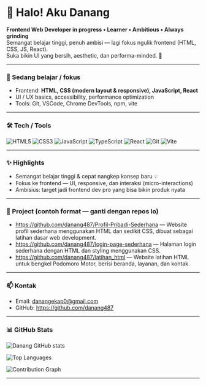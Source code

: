 <!--
  GitHub Profile README
  → Replace YOUR_GITHUB_USERNAME and YOUR_EMAIL_HERE
  → Save as README.md in a repo named exactly: YOUR_GITHUB_USERNAME
-->

# 👋 Halo! Aku Danang
**Frontend Web Developer in progress • Learner • Ambitious • Always grinding**  
Semangat belajar tinggi, penuh ambisi — lagi fokus ngulik frontend (HTML, CSS, JS, React).  
Suka bikin UI yang bersih, aesthetic, dan performa-minded. 🚀

---

### 🔭 Sedang belajar / fokus
- Frontend: **HTML, CSS (modern layout & responsive), JavaScript, React**  
- UI / UX basics, accessibility, performance optimization  
- Tools: Git, VSCode, Chrome DevTools, npm, vite

---

### 🛠️ Tech / Tools
![HTML5](https://img.shields.io/badge/HTML5-E34F26?style=flat&logo=html5&logoColor=white)
![CSS3](https://img.shields.io/badge/CSS3-1572B6?style=flat&logo=css3&logoColor=white)
![JavaScript](https://img.shields.io/badge/JavaScript-F7DF1E?style=flat&logo=javascript&logoColor=black)
![TypeScript](https://img.shields.io/badge/TypeScript-3178C6?style=flat&logo=typescript&logoColor=white)
![React](https://img.shields.io/badge/React-20232A?style=flat&logo=react&logoColor=61DAFB)
![Git](https://img.shields.io/badge/Git-F05032?style=flat&logo=git&logoColor=white)
![Vite](https://img.shields.io/badge/Vite-646CFF?style=flat&logo=vite&logoColor=white)

---

### ✨ Highlights
- Semangat belajar tinggi & cepat nangkep konsep baru 💡  
- Fokus ke frontend — UI, responsive, dan interaksi (micro-interactions)  
- Ambisius: target jadi frontend dev pro yang bisa bikin produk nyata

---

### 📂 Project (contoh format — ganti dengan repos lo)
- https://github.com/danang487/Profil-Pribadi-Sederhana — Website profil sederhana menggunakan HTML dan sedikit CSS, dibuat sebagai latihan dasar web development.
- https://github.com/danang487/login-page-sederhana — Halaman login sederhana dengan HTML dan styling menggunakan CSS.
- https://github.com/danang487/latihan_html — Website latihan HTML untuk bengkel Podomoro Motor, berisi beranda, layanan, dan kontak.

---

### 📫 Kontak
- Email: danangekap0@gmail.com  
- GitHub: https://github.com/danang487

---

### 📊 GitHub Stats
<!-- Replace YOUR_GITHUB_USERNAME -->
![Danang GitHub stats](https://github-readme-stats.vercel.app/api?username=danang487&show_icons=true&locale=id&theme=gruvbox)

![Top Languages](https://github-readme-stats.vercel.app/api/top-langs/?username=danang487&layout=compact&theme=gruvbox)

<!-- Optional streak / contribution graph -->
![Contribution Graph](https://activity-graph.herokuapp.com/graph?username=danang487&theme=react-dark)


---

